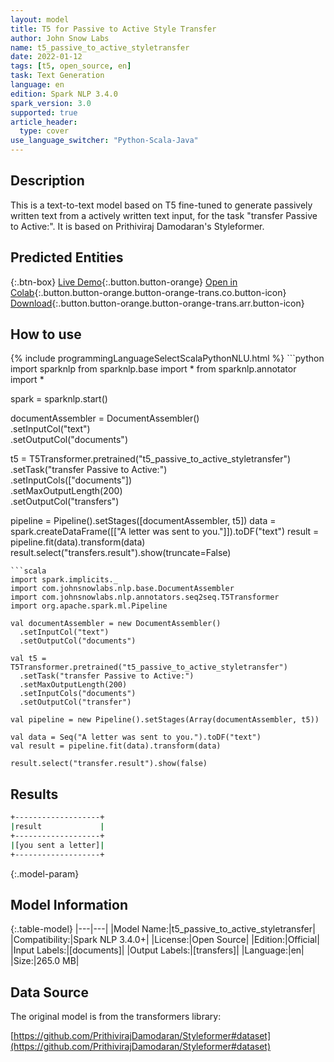 ```yaml
---
layout: model
title: T5 for Passive to Active Style Transfer
author: John Snow Labs
name: t5_passive_to_active_styletransfer
date: 2022-01-12
tags: [t5, open_source, en]
task: Text Generation
language: en
edition: Spark NLP 3.4.0
spark_version: 3.0
supported: true
article_header:
  type: cover
use_language_switcher: "Python-Scala-Java"
---
```


## Description

This is a text-to-text model based on T5 fine-tuned to generate passively written text from a actively written text input, for the task "transfer Passive to Active:". It is based on Prithiviraj Damodaran's Styleformer.

## Predicted Entities



{:.btn-box}
[Live Demo](https://demo.johnsnowlabs.com/public/T5_LINGUISTIC/){:.button.button-orange}
[Open in Colab](https://colab.research.google.com/github/JohnSnowLabs/spark-nlp-workshop/blob/master/tutorials/streamlit_notebooks/T5_LINGUISTIC.ipynb){:.button.button-orange.button-orange-trans.co.button-icon}
[Download](https://s3.amazonaws.com/auxdata.johnsnowlabs.com/public/models/t5_passive_to_active_styletransfer_en_3.4.0_3.0_1641987698487.zip){:.button.button-orange.button-orange-trans.arr.button-icon}

## How to use



<div class="tabs-box" markdown="1">
{% include programmingLanguageSelectScalaPythonNLU.html %}
```python
import sparknlp
from sparknlp.base import *
from sparknlp.annotator import *

spark = sparknlp.start()

documentAssembler = DocumentAssembler() \
    .setInputCol("text") \
    .setOutputCol("documents")

t5 = T5Transformer.pretrained("t5_passive_to_active_styletransfer") \
    .setTask("transfer Passive to Active:") \
    .setInputCols(["documents"]) \
    .setMaxOutputLength(200) \
    .setOutputCol("transfers")

pipeline = Pipeline().setStages([documentAssembler, t5])
data = spark.createDataFrame([["A letter was sent to you."]]).toDF("text")
result = pipeline.fit(data).transform(data)
result.select("transfers.result").show(truncate=False)
```
```scala
import spark.implicits._
import com.johnsnowlabs.nlp.base.DocumentAssembler
import com.johnsnowlabs.nlp.annotators.seq2seq.T5Transformer
import org.apache.spark.ml.Pipeline

val documentAssembler = new DocumentAssembler()
  .setInputCol("text")
  .setOutputCol("documents")

val t5 = T5Transformer.pretrained("t5_passive_to_active_styletransfer")
  .setTask("transfer Passive to Active:")
  .setMaxOutputLength(200)
  .setInputCols("documents")
  .setOutputCol("transfer")

val pipeline = new Pipeline().setStages(Array(documentAssembler, t5))

val data = Seq("A letter was sent to you.").toDF("text")
val result = pipeline.fit(data).transform(data)

result.select("transfer.result").show(false)
```
</div>

## Results

```bash
+-------------------+
|result             |
+-------------------+
|[you sent a letter]|
+-------------------+
```

{:.model-param}
## Model Information

{:.table-model}
|---|---|
|Model Name:|t5_passive_to_active_styletransfer|
|Compatibility:|Spark NLP 3.4.0+|
|License:|Open Source|
|Edition:|Official|
|Input Labels:|[documents]|
|Output Labels:|[transfers]|
|Language:|en|
|Size:|265.0 MB|

## Data Source

The original model is from the transformers library:

[https://github.com/PrithivirajDamodaran/Styleformer#dataset](https://github.com/PrithivirajDamodaran/Styleformer#dataset)